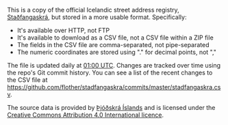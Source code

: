 This is a copy of the official Icelandic street address registry, [Staðfangaskrá](https://opingogn.is/dataset/stadfangaskra), but stored in a more usable format. Specifically:

- It's available over HTTP, not FTP
- It's available to download as a CSV file, not a CSV file within a ZIP file
- The fields in the CSV file are comma-separated, not pipe-separated
- The numeric coordinates are stored using "." for decimal points, not ","

The file is updated daily at [01:00 UTC](https://time.is/0100_UTC). Changes are tracked over time using the repo's Git commit history. You can see a list of the recent changes to the CSV file at https://github.com/flother/stadfangaskra/commits/master/stadfangaskra.csv.

The source data is provided by [Þjóðskrá Íslands](https://www.skra.is/) and is licensed under the [Creative Commons Attribution 4.0 International licence](https://creativecommons.org/licenses/by/4.0/).
